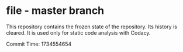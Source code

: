 # file - master branch

This repository contains the frozen state of the repository.
Its history is cleared. It is used only for static code
analysis with Codacy.

Commit Time: 1734554654